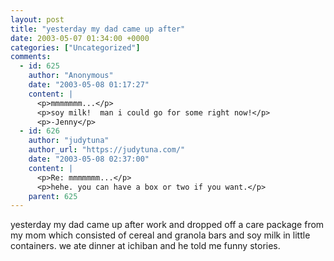 ```yaml
---
layout: post
title: "yesterday my dad came up after"
date: 2003-05-07 01:34:00 +0000
categories: ["Uncategorized"]
comments:
  - id: 625
    author: "Anonymous"
    date: "2003-05-08 01:17:27"
    content: |
      <p>mmmmmmm...</p>
      <p>soy milk!  man i could go for some right now!</p>
      <p>-Jenny</p>
  - id: 626
    author: "judytuna"
    author_url: "https://judytuna.com/"
    date: "2003-05-08 02:37:00"
    content: |
      <p>Re: mmmmmmm...</p>
      <p>hehe. you can have a box or two if you want.</p>
    parent: 625
---
```


yesterday my dad came up after work and dropped off a care package from my mom which consisted of cereal and granola bars and soy milk in little containers. we ate dinner at ichiban and he told me funny stories.
